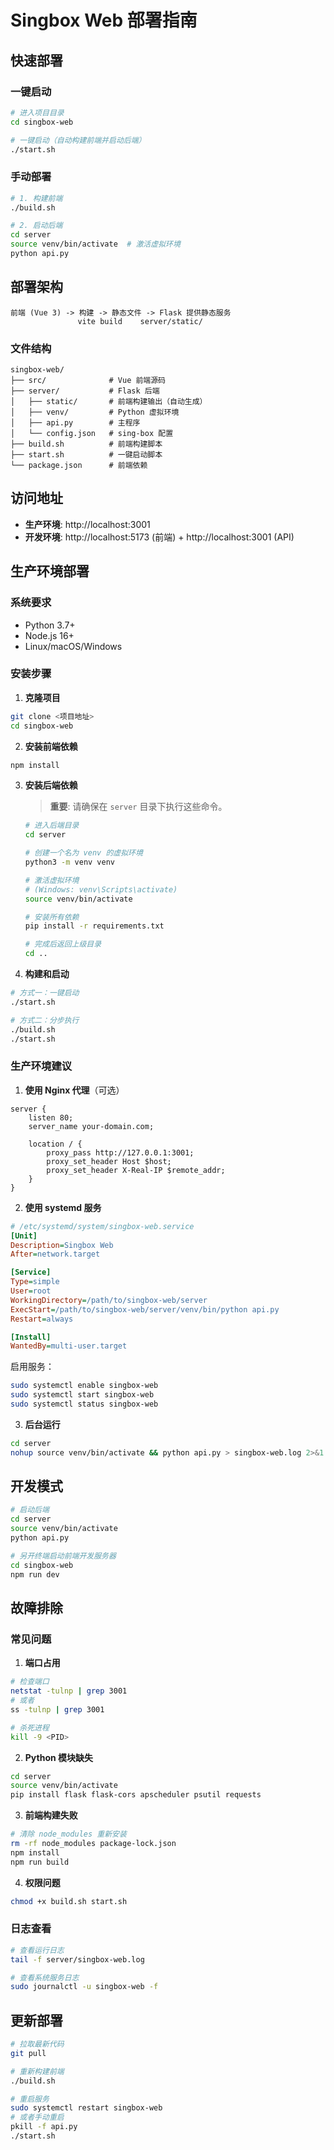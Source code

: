 # Singbox Web 部署指南

## 快速部署

### 一键启动
```bash
# 进入项目目录
cd singbox-web

# 一键启动（自动构建前端并启动后端）
./start.sh
```

### 手动部署
```bash
# 1. 构建前端
./build.sh

# 2. 启动后端
cd server
source venv/bin/activate  # 激活虚拟环境
python api.py
```

## 部署架构

```
前端 (Vue 3) -> 构建 -> 静态文件 -> Flask 提供静态服务
               vite build    server/static/
```

### 文件结构
```
singbox-web/
├── src/              # Vue 前端源码
├── server/           # Flask 后端
│   ├── static/       # 前端构建输出（自动生成）
│   ├── venv/         # Python 虚拟环境
│   ├── api.py        # 主程序
│   └── config.json   # sing-box 配置
├── build.sh          # 前端构建脚本
├── start.sh          # 一键启动脚本
└── package.json      # 前端依赖
```

## 访问地址

- **生产环境**: http://localhost:3001
- **开发环境**: http://localhost:5173 (前端) + http://localhost:3001 (API)

## 生产环境部署

### 系统要求
- Python 3.7+
- Node.js 16+
- Linux/macOS/Windows

### 安装步骤

1. **克隆项目**
```bash
git clone <项目地址>
cd singbox-web
```

2. **安装前端依赖**
```bash
npm install
```

3. **安装后端依赖**
   > **重要**: 请确保在 `server` 目录下执行这些命令。

   ```bash
   # 进入后端目录
   cd server

   # 创建一个名为 venv 的虚拟环境
   python3 -m venv venv

   # 激活虚拟环境
   # (Windows: venv\Scripts\activate)
   source venv/bin/activate

   # 安装所有依赖
   pip install -r requirements.txt
   
   # 完成后返回上级目录
   cd ..
   ```

4. **构建和启动**
```bash
# 方式一：一键启动
./start.sh

# 方式二：分步执行
./build.sh
./start.sh
```

### 生产环境建议

1. **使用 Nginx 代理**（可选）
```nginx
server {
    listen 80;
    server_name your-domain.com;
    
    location / {
        proxy_pass http://127.0.0.1:3001;
        proxy_set_header Host $host;
        proxy_set_header X-Real-IP $remote_addr;
    }
}
```

2. **使用 systemd 服务**
```ini
# /etc/systemd/system/singbox-web.service
[Unit]
Description=Singbox Web
After=network.target

[Service]
Type=simple
User=root
WorkingDirectory=/path/to/singbox-web/server
ExecStart=/path/to/singbox-web/server/venv/bin/python api.py
Restart=always

[Install]
WantedBy=multi-user.target
```

启用服务：
```bash
sudo systemctl enable singbox-web
sudo systemctl start singbox-web
sudo systemctl status singbox-web
```

3. **后台运行**
```bash
cd server
nohup source venv/bin/activate && python api.py > singbox-web.log 2>&1 &
```

## 开发模式

```bash
# 启动后端
cd server
source venv/bin/activate
python api.py

# 另开终端启动前端开发服务器
cd singbox-web
npm run dev
```

## 故障排除

### 常见问题

1. **端口占用**
```bash
# 检查端口
netstat -tulnp | grep 3001
# 或者
ss -tulnp | grep 3001

# 杀死进程
kill -9 <PID>
```

2. **Python 模块缺失**
```bash
cd server
source venv/bin/activate
pip install flask flask-cors apscheduler psutil requests
```

3. **前端构建失败**
```bash
# 清除 node_modules 重新安装
rm -rf node_modules package-lock.json
npm install
npm run build
```

4. **权限问题**
```bash
chmod +x build.sh start.sh
```

### 日志查看

```bash
# 查看运行日志
tail -f server/singbox-web.log

# 查看系统服务日志
sudo journalctl -u singbox-web -f
```

## 更新部署

```bash
# 拉取最新代码
git pull

# 重新构建前端
./build.sh

# 重启服务
sudo systemctl restart singbox-web
# 或者手动重启
pkill -f api.py
./start.sh
``` 